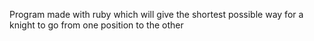 Program made with ruby which will give the shortest possible way for a knight to go from one position to the other

